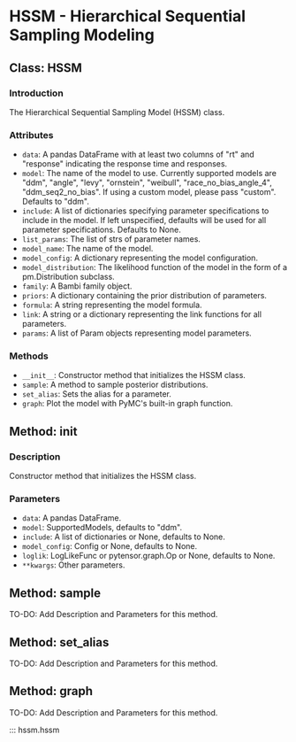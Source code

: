 # HSSM - Hierarchical Sequential Sampling Modeling 

## Class: HSSM

### Introduction

The Hierarchical Sequential Sampling Model (HSSM) class.

### Attributes

- `data`: A pandas DataFrame with at least two columns of "rt" and "response" indicating the response time and responses.
- `model`: The name of the model to use. Currently supported models are "ddm", "angle", "levy", "ornstein", "weibull", "race_no_bias_angle_4", "ddm_seq2_no_bias". If using a custom model, please pass "custom". Defaults to "ddm".
- `include`: A list of dictionaries specifying parameter specifications to include in the model. If left unspecified, defaults will be used for all parameter specifications. Defaults to None.
- `list_params`: The list of strs of parameter names.
- `model_name`: The name of the model.
- `model_config`: A dictionary representing the model configuration.
- `model_distribution`: The likelihood function of the model in the form of a pm.Distribution subclass.
- `family`: A Bambi family object.
- `priors`: A dictionary containing the prior distribution of parameters.
- `formula`: A string representing the model formula.
- `link`: A string or a dictionary representing the link functions for all parameters.
- `params`: A list of Param objects representing model parameters.

### Methods

- `__init__`: Constructor method that initializes the HSSM class.
- `sample`: A method to sample posterior distributions.
- `set_alias`: Sets the alias for a parameter.
- `graph`: Plot the model with PyMC's built-in graph function.

## Method: __init__

### Description

Constructor method that initializes the HSSM class.

### Parameters

- `data`: A pandas DataFrame.
- `model`: SupportedModels, defaults to "ddm".
- `include`: A list of dictionaries or None, defaults to None.
- `model_config`: Config or None, defaults to None.
- `loglik`: LogLikeFunc or pytensor.graph.Op or None, defaults to None.
- `**kwargs`: Other parameters.

## Method: sample

TO-DO: Add Description and Parameters for this method.

## Method: set_alias

TO-DO: Add Description and Parameters for this method.

## Method: graph

TO-DO: Add Description and Parameters for this method.

::: hssm.hssm